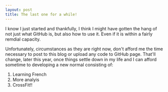 ```yaml
---
layout: post
title: The last one for a while!
---
```


I know I just started and thankfully, I think I might have gotten the hang of not just what GitHub is, but also how to use it. Even if it is within a fairly remdial capacity. 

Unfortunately, circumstances as they are right now, don't afford me the time necessary to post to this blog or upload any code to GitHub page. That'll change, later this year, once things settle down in my life and I can afford sometime to developing a new normal consisting of:

1. Learning French
2. More analyis
3. CrossFit!!
